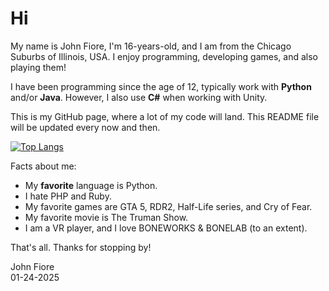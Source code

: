 # Hi

My name is John Fiore, I'm 16-years-old, and I am from the Chicago Suburbs of Illinois, USA. I enjoy programming, developing games, and also playing them!

I have been programming since the age of 12, typically work with **Python** and/or **Java**. However, I also use **C#** when working with Unity.

This is my GitHub page, where a lot of my code will land. This README file will be updated every now and then.

[![Top Langs](https://github-readme-stats.vercel.app/api/top-langs/?username=john-fiore)](https://github.com/anuraghazra/github-readme-stats)

Facts about me:
- My **favorite** language is Python.
- I hate PHP and Ruby.
- My favorite games are GTA 5, RDR2, Half-Life series, and Cry of Fear.
- My favorite movie is The Truman Show.
- I am a VR player, and I love BONEWORKS & BONELAB (to an extent).

That's all. Thanks for stopping by!

John Fiore\
01-24-2025

